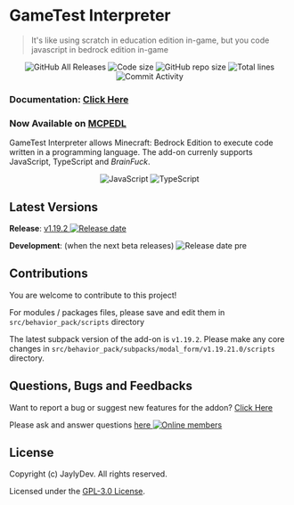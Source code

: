 # GameTest Interpreter
> It's like using scratch in education edition in-game, but you code javascript in bedrock edition in-game

<p align="center">
  <img src="https://img.shields.io/github/downloads/jaylydev/interpreter/total.svg" alt="GitHub All Releases"/>
  <img src="https://img.shields.io/github/languages/code-size/jaylydev/interpreter.svg" alt="Code size"/>
  <img src="https://img.shields.io/github/repo-size/jaylydev/interpreter.svg" alt="GitHub repo size"/>
  <img src="https://img.shields.io/tokei/lines/github/jaylydev/interpreter" alt="Total lines"/>
  <img src="https://img.shields.io/github/commit-activity/m/jaylydev/interpreter" alt="Commit Activity"/>
</p>

### Documentation: [Click Here](./docs/README.md)
### Now Available on [MCPEDL](https://mcpedl.com/gametest-interpreter/)

GameTest Interpreter allows Minecraft: Bedrock Edition to execute code written in a programming language. The add-on currenly supports JavaScript, TypeScript and *BrainFuck*.

<p align="center">
  <img src="https://user-images.githubusercontent.com/65847850/162752425-5ce8764b-c569-4d58-95c4-9d80a8e705ec.png" alt="JavaScript">
  <img src="https://user-images.githubusercontent.com/65847850/162749474-475d664c-db59-4db3-aa59-6b5698b2542b.png" alt="TypeScript">
</p>

## Latest Versions

**Release**: <a href="https://github.com/JaylyDev/interpreter/releases/latest"/>v1.19.2 <img src="https://img.shields.io/github/release-date/jaylydev/interpreter" alt="Release date"/></a>

**Development**: (when the next beta releases) <img src="https://img.shields.io/github/release-date-pre/jaylydev/interpreter" alt="Release date pre"/>

## Contributions
You are welcome to contribute to this project!

For modules / packages files, please save and edit them in `src/behavior_pack/scripts` directory

The latest subpack version of the add-on is `v1.19.2`. Please make any core changes in `src/behavior_pack/subpacks/modal_form/v1.19.21.0/scripts` directory.

## Questions, Bugs and Feedbacks

Want to report a bug or suggest new features for the addon? [Click Here](https://github.com/JaylyDev/interpreter/issues/new/choose)

Please ask and answer questions <a href="https://discord.gg/5m6GqM7vYN"/>here <img src="https://img.shields.io/discord/570758760373420033" alt="Online members"></a>

## License

Copyright (c) JaylyDev. All rights reserved.

Licensed under the [GPL-3.0 License](https://github.com/JaylyDev/interpreter/blob/main/LICENSE).
